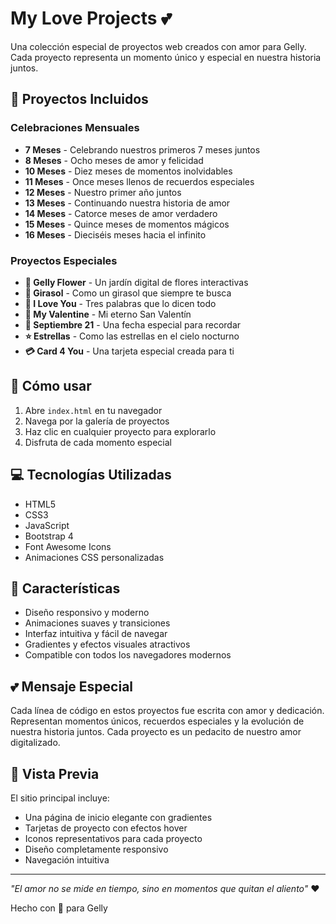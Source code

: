 # My Love Projects 💕

Una colección especial de proyectos web creados con amor para Gelly. Cada proyecto representa un momento único y especial en nuestra historia juntos.

## 🌟 Proyectos Incluidos

### Celebraciones Mensuales
- **7 Meses** - Celebrando nuestros primeros 7 meses juntos
- **8 Meses** - Ocho meses de amor y felicidad
- **10 Meses** - Diez meses de momentos inolvidables
- **11 Meses** - Once meses llenos de recuerdos especiales
- **12 Meses** - Nuestro primer año juntos
- **13 Meses** - Continuando nuestra historia de amor
- **14 Meses** - Catorce meses de amor verdadero
- **15 Meses** - Quince meses de momentos mágicos
- **16 Meses** - Dieciséis meses hacia el infinito

### Proyectos Especiales
- **🌸 Gelly Flower** - Un jardín digital de flores interactivas
- **🌻 Girasol** - Como un girasol que siempre te busca
- **💖 I Love You** - Tres palabras que lo dicen todo
- **💌 My Valentine** - Mi eterno San Valentín
- **🎂 Septiembre 21** - Una fecha especial para recordar
- **⭐ Estrellas** - Como las estrellas en el cielo nocturno
- **💳 Card 4 You** - Una tarjeta especial creada para ti

## 🚀 Cómo usar

1. Abre `index.html` en tu navegador
2. Navega por la galería de proyectos
3. Haz clic en cualquier proyecto para explorarlo
4. Disfruta de cada momento especial

## 💻 Tecnologías Utilizadas

- HTML5
- CSS3
- JavaScript
- Bootstrap 4
- Font Awesome Icons
- Animaciones CSS personalizadas

## 🎨 Características

- Diseño responsivo y moderno
- Animaciones suaves y transiciones
- Interfaz intuitiva y fácil de navegar
- Gradientes y efectos visuales atractivos
- Compatible con todos los navegadores modernos

## 💕 Mensaje Especial

Cada línea de código en estos proyectos fue escrita con amor y dedicación. Representan momentos únicos, recuerdos especiales y la evolución de nuestra historia juntos. Cada proyecto es un pedacito de nuestro amor digitalizado.

## 📱 Vista Previa

El sitio principal incluye:
- Una página de inicio elegante con gradientes
- Tarjetas de proyecto con efectos hover
- Iconos representativos para cada proyecto
- Diseño completamente responsivo
- Navegación intuitiva

---

*"El amor no se mide en tiempo, sino en momentos que quitan el aliento"* ❤️

Hecho con 💖 para Gelly

